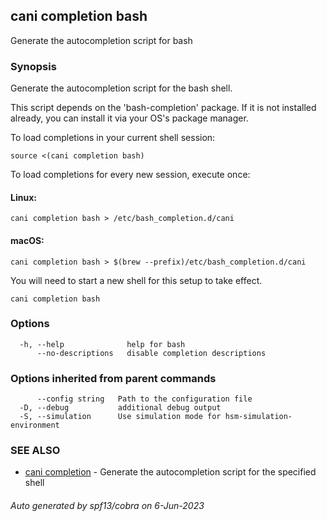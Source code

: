 ## cani completion bash

Generate the autocompletion script for bash

### Synopsis

Generate the autocompletion script for the bash shell.

This script depends on the 'bash-completion' package.
If it is not installed already, you can install it via your OS's package manager.

To load completions in your current shell session:

	source <(cani completion bash)

To load completions for every new session, execute once:

#### Linux:

	cani completion bash > /etc/bash_completion.d/cani

#### macOS:

	cani completion bash > $(brew --prefix)/etc/bash_completion.d/cani

You will need to start a new shell for this setup to take effect.


```
cani completion bash
```

### Options

```
  -h, --help              help for bash
      --no-descriptions   disable completion descriptions
```

### Options inherited from parent commands

```
      --config string   Path to the configuration file
  -D, --debug           additional debug output
  -S, --simulation      Use simulation mode for hsm-simulation-environment
```

### SEE ALSO

* [cani completion](cani_completion.md)	 - Generate the autocompletion script for the specified shell

###### Auto generated by spf13/cobra on 6-Jun-2023
